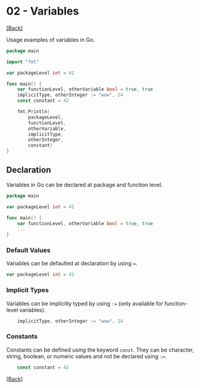 # 02 - Variables

[[Back]](README.md)

Usage examples of variables in Go.

```go
package main

import "fmt"

var packageLevel int = 42

func main() {
	var functionLevel, otherVariable bool = true, true
	implicitType, otherInteger := "wow", 24
	const constant = 42

	fmt.Println(
		packageLevel,
		functionLevel,
		otherVariable,
		implicitType,
		otherInteger,
		constant)
}
```

## Declaration

Variables in Go can be declared at package and function level.

```go
package main

var packageLevel int = 42

func main() {
    var functionLevel, otherVariable bool = true, true
    ...
}
```

### Default Values

Variables can be defaulted at declaration by using `=`.

```go
var packageLevel int = 42
```

### Implicit Types

Variables can be implicitly typed by using `:=` (only available for function-level variables).

```go
	implicitType, otherInteger := "wow", 24
```

### Constants

Constants can be defined using the keyword `const`. They can be character, string, boolean, or numeric values and not be declared using `:=`.

```go
	const constant = 42
```

[[Back]](README.md)
